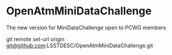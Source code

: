 # OpenAtmMiniDataChallenge
The new version for MiniDataChallenge open to PCWG members


git remote set-url origin git@github.com:LSSTDESC/OpenAtmMiniDataChallenge.git
